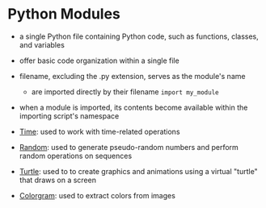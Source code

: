 # Python Modules
-  a single Python file containing Python code, such as functions, classes, and variables
  - offer basic code organization within a single file
- filename, excluding the .py extension, serves as the module's name
  - are imported directly by their filename  `import my_module`
- when a module is imported, its contents become available within the importing script's namespace







- [Time](./Time/time.md): used to work with time-related operations
- [Random](./Random/Random.md): used to generate pseudo-random numbers and perform random operations on sequences
- [Turtle](./Turtle/TurtleModule.md): used to to create graphics and animations using a virtual "turtle" that draws on a screen
- [Colorgram](./Colorgram/Colorgram.md): used to extract colors from images

